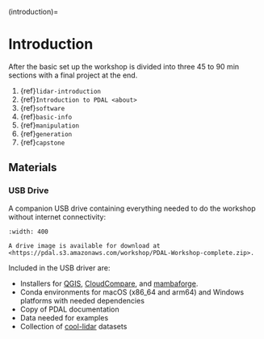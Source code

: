 (introduction)=

# Introduction

After the basic set up the workshop is divided into three 45 to 90 min sections with a final project at the end.

1. {ref}`lidar-introduction`
2. {ref}`Introduction to PDAL <about>`
3. {ref}`software`
4. {ref}`basic-info`
5. {ref}`manipulation`
6. {ref}`generation`
7. {ref}`capstone`

## Materials

### USB Drive

A companion USB drive containing everything needed to do the workshop without
internet connectivity:

```{image} ./images/agenda-usb-drive.jpg
:width: 400
```

```{note}
A drive image is available for download at
<https://pdal.s3.amazonaws.com/workshop/PDAL-Workshop-complete.zip>.
```

Included in the USB driver are:

- Installers for [QGIS], [CloudCompare], and [mambaforge].
- Conda environments for macOS (x86_64 and arm64) and Windows platforms with needed dependencies
- Copy of PDAL documentation
- Data needed for examples
- Collection of [cool-lidar] datasets

[cloudcompare]: https://www.danielgm.net/cc/
[cool-lidar]: https://github.com/hobuinc/cool-lidar
[mambaforge]:https://github.com/conda-forge/miniforge#miniforge3
[qgis]: https://www.qgis.org/en/site/
